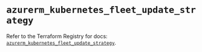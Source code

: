 # `azurerm_kubernetes_fleet_update_strategy`

Refer to the Terraform Registry for docs: [`azurerm_kubernetes_fleet_update_strategy`](https://registry.terraform.io/providers/hashicorp/azurerm/3.99.0/docs/resources/kubernetes_fleet_update_strategy).
